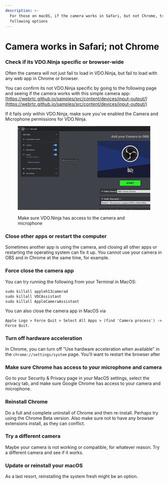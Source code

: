 ```yaml
---
description: >-
  For those on macOS, if the camera works in Safari, but not Chrome, try the
  following options
---
```


# Camera works in Safari; not Chrome

### Check if its VDO.Ninja specific or browser-wide

Often the camera will not just fail to load in VDO.Ninja, but fail to load with any web app in Chrome or browser.

You can confirm its not VDO.Ninja specific by going to the following page and seeing if the camera works with this simple camera app: [https://webrtc.github.io/samples/src/content/devices/input-output/](https://webrtc.github.io/samples/src/content/devices/input-output/)

If it fails only within VDO.Ninja, make sure you've enabled the Camera and Microphone permissions for VDO.Ninja.

<figure><img src="../.gitbook/assets/image (1) (1) (1) (1) (1) (1) (1) (1) (1) (1) (1) (1) (1) (1).png" alt=""><figcaption><p>Make sure VDO.Ninja has access to the camera and microphone</p></figcaption></figure>

### Close other apps or restart the computer

Sometimes another app is using the camera, and closing all other apps or restarting the operating system can fix it up. You cannot use your camera in OBS and in Chrome at the same time, for example.

### Force close the camera app

You can try running the following from your Terminal in MacOS:

```
sudo killall appleh13camerad
sudo killall VDCAssistant 
sudo killall AppleCameraAssistant
```

You can also close the camera app in MacOS via&#x20;

```
Apple Logo > Force Quit > Select All Apps > (find 'Camera process') -> Force Quit.  
```

### Turn off hardware acceleration

In Chrome, you can turn off "Use hardware acceleration when available" in the `chrome://settings/system` page. You'll want to restart the browser after

### Make sure Chrome has access to your microphone and camera

Go to your Security & Privacy page in your MacOS settings, select the privacy tab, and make sure Google Chrome has access to your camera and microphone.

### Reinstall Chrome

Do a full and complete uninstall of Chrome and then re-install. Perhaps try using the Chrome Beta version.  Also make sure not to have any browser extensions install, as they can conflict.

### Try a different camera

Maybe your camera is not working or compatible, for whatever reason. Try a different camera and see if it works.

### Update or reinstall your macOS

As a last resort, reinstalling the system fresh might be an option.
